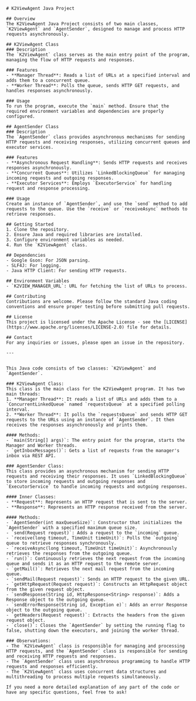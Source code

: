     # K2ViewAgent Java Project

    ## Overview
    The K2ViewAgent Java Project consists of two main classes, `K2ViewAgent` and `AgentSender`, designed to manage and process HTTP requests asynchronously.

    ## K2ViewAgent Class
    ### Description
    The `K2ViewAgent` class serves as the main entry point of the program, managing the flow of HTTP requests and responses.

    ### Features
    - **Manager Thread**: Reads a list of URLs at a specified interval and adds them to a concurrent queue.
    - **Worker Thread**: Polls the queue, sends HTTP GET requests, and handles responses asynchronously.

    ### Usage
    To run the program, execute the `main` method. Ensure that the required environment variables and dependencies are properly configured.

    ## AgentSender Class
    ### Description
    The `AgentSender` class provides asynchronous mechanisms for sending HTTP requests and receiving responses, utilizing concurrent queues and executor services.

    ### Features
    - **Asynchronous Request Handling**: Sends HTTP requests and receives responses asynchronously.
    - **Concurrent Queues**: Utilizes `LinkedBlockingQueue` for managing incoming requests and outgoing responses.
    - **Executor Services**: Employs `ExecutorService` for handling request and response processing.

    ### Usage
    Create an instance of `AgentSender`, and use the `send` method to add requests to the queue. Use the `receive` or `receiveAsync` methods to retrieve responses.

    ## Getting Started
    1. Clone the repository.
    2. Ensure Java and required libraries are installed.
    3. Configure environment variables as needed.
    4. Run the `K2ViewAgent` class.

    ## Dependencies
    - Google Gson: For JSON parsing.
    - SLF4J: For logging.
    - Java HTTP Client: For sending HTTP requests.

    ## Environment Variables
    - `K2VIEW_MANAGER_URL`: URL for fetching the list of URLs to process.

    ## Contributing
    Contributions are welcome. Please follow the standard Java coding conventions and ensure proper testing before submitting pull requests.

    ## License
    This project is licensed under the Apache License - see the [LICENSE](https://www.apache.org/licenses/LICENSE-2.0) file for details.

    ## Contact
    For any inquiries or issues, please open an issue in the repository.

    ---


    This Java code consists of two classes: `K2ViewAgent` and `AgentSender`.

    ### K2ViewAgent Class:
    This class is the main class for the K2ViewAgent program. It has two main threads:
    1. **Manager Thread**: It reads a list of URLs and adds them to a `ConcurrentLinkedQueue` named `requestsQueue` at a specified polling interval.
    2. **Worker Thread**: It polls the `requestsQueue` and sends HTTP GET requests to the URLs using an instance of `AgentSender`. It then receives the responses asynchronously and prints them.

    #### Methods:
    - `main(String[] args)`: The entry point for the program, starts the Manager and Worker threads.
    - `getInboxMessages()`: Gets a list of requests from the manager's inbox via REST API.

    ### AgentSender Class:
    This class provides an asynchronous mechanism for sending HTTP requests and receiving their responses. It uses `LinkedBlockingQueue` to store incoming requests and outgoing responses and `ExecutorService` to handle incoming requests and outgoing responses.

    #### Inner Classes:
    - **Request**: Represents an HTTP request that is sent to the server.
    - **Response**: Represents an HTTP response received from the server.

    #### Methods:
    - `AgentSender(int maxQueueSize)`: Constructor that initializes the `AgentSender` with a specified maximum queue size.
    - `send(Request request)`: Adds a request to the `incoming` queue.
    - `receive(long timeout, TimeUnit timeUnit)`: Polls the `outgoing` queue to retrieve responses synchronously.
    - `receiveAsync(long timeout, TimeUnit timeUnit)`: Asynchronously retrieves the responses from the outgoing queue.
    - `run()`: Continuously retrieves the next request from the incoming queue and sends it as an HTTP request to the remote server.
    - `getMail()`: Retrieves the next mail request from the incoming queue.
    - `sendMail(Request request)`: Sends an HTTP request to the given URL.
    - `getHttpRequest(Request request)`: Constructs an HttpRequest object from the given request object.
    - `sendResponse(String id, HttpResponse<String> response)`: Adds a Response object to the outgoing queue.
    - `sendErrorResponse(String id, Exception e)`: Adds an error Response object to the outgoing queue.
    - `getHeaders(Request request)`: Extracts the headers from the given request object.
    - `close()`: Closes the `AgentSender` by setting the running flag to false, shutting down the executors, and joining the worker thread.

    ### Observations:
    - The `K2ViewAgent` class is responsible for managing and processing HTTP requests, and the `AgentSender` class is responsible for sending and receiving HTTP requests and responses.
    - The `AgentSender` class uses asynchronous programming to handle HTTP requests and responses efficiently.
    - The `K2ViewAgent` class uses concurrent data structures and multithreading to process multiple requests simultaneously.

    If you need a more detailed explanation of any part of the code or have any specific questions, feel free to ask!